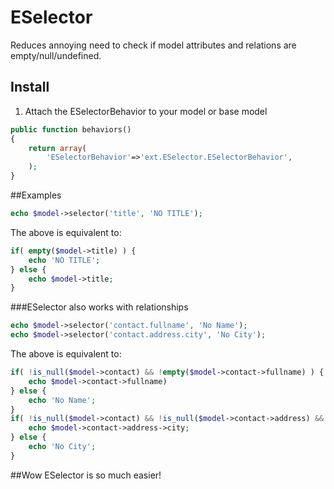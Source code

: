 # ESelector
Reduces annoying need to check if model attributes and relations are empty/null/undefined.

## Install

1. Attach the ESelectorBehavior to your model or base model

```php
public function behaviors()
{
	return array(
		'ESelectorBehavior'=>'ext.ESelector.ESelectorBehavior',
	);
}
```

##Examples

```php
echo $model->selector('title', 'NO TITLE'); 
```
The above is equivalent to:
```php
if( empty($model->title) ) {
	echo 'NO TITLE';
} else {
	echo $model->title;
}
```

###ESelector also works with relationships
```php
echo $model->selector('contact.fullname', 'No Name');
echo $model->selector('contact.address.city', 'No City');
```

The above is equivalent to:
```php
if( !is_null($model->contact) && !empty($model->contact->fullname) ) {
	echo $model->contact->fullname)
} else {
	echo 'No Name';
}
if( !is_null($model->contact) && !is_null($model->contact->address) && !empty($model->contact->address->city) ) {
	echo $model->contact->address->city;
} else {
	echo 'No City';
}
```

##Wow ESelector is so much easier!

